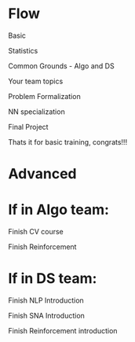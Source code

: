 # Flow

Basic

Statistics

Common Grounds - Algo and DS

Your team topics

Problem Formalization

NN specialization

Final Project

Thats it for basic training, congrats!!!

# Advanced

# If in Algo team:

Finish CV course

Finish Reinforcement 

# If in DS team:

Finish NLP Introduction

Finish SNA Introduction

Finish Reinforcement introduction
